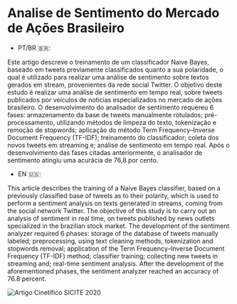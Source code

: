 # Analise de Sentimento do Mercado de Ações Brasileiro

- PT/BR 🇧🇷:  

Este artigo descreve o treinamento de um classificador Naive Bayes, baseado em tweets previamente classificados quanto a sua polaridade, o qual é utilizado para realizar uma análise de sentimento sobre textos gerados em stream, provenientes da rede social Twitter. O objetivo deste estudo é realizar uma análise de sentimento em tempo real, sobre tweets publicados por veículos de notícias especializados no mercado de ações brasileiro. O desenvolvimento do analisador de sentimento requereu 6 fases: armazenamento da base de tweets manualmente rotulados; pré-processamento,
utilizando métodos de limpeza do texto, tokenização e remoção de stopwords; aplicação do método Term Frequency–Inverse Document Frequency (TF-IDF); treinamento do classificador; coleta dos novos tweets em streaming e; análise de sentimento em tempo real. Após o desenvolvimento das fases citadas anteriormente, o analisador de sentimento atingiu uma acurácia de 76,8 por cento.

- EN 🇺🇸:  

This article describes the training of a Naive Bayes classifier, based on a previously classified base of tweets as to their polarity, which is used to perform a sentiment analysis  on texts generated in streams, coming from the social network Twitter. The objective of this study is to carry out an analysis of sentiment in real time, on tweets published by news outlets specialized in the brazilian stock market. The development of the sentiment
analyzer required 6 phases: storage of the database of tweets manually labeled; preprocessing, using text cleaning methods, tokenization and stopwords removal; application of the Term Frequency–Inverse Document Frequency (TF-IDF) method; classifier training; collecting new tweets in streaming and; real-time sentiment analysis. After the development of the aforementioned phases, the sentiment analyzer reached an accuracy of 76.8 percent.

![Artigo Cinetífico SICITE 2020](https://eventos.utfpr.edu.br//sicite/sicite2020/paper/view/6244)